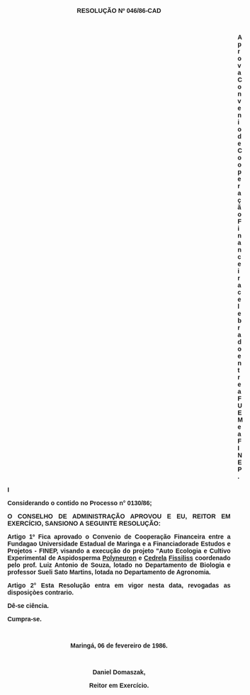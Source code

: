 <BODY>

<B><FONT FACE="Arial"><P ALIGN="CENTER">RESOLU&Ccedil;&Atilde;O Nº 046/86-CAD</P>
<P ALIGN="CENTER"></P>
<P ALIGN="CENTER">&nbsp;</P><DIR>
<DIR>
<DIR>
<DIR>
<DIR>
<DIR>
<DIR>
<DIR>
<DIR>
<DIR>
<DIR>
<DIR>
<DIR>

</B><P ALIGN="JUSTIFY">Aprova Convenio de Coopera&ccedil;&atilde;o  Financeira celebrado entre a FUEM e a FINEP.</P></DIR>
</DIR>
</DIR>
</DIR>
</DIR>
</DIR>
</DIR>
</DIR>
</DIR>
</DIR>
</DIR>
</DIR>
</DIR>

<P ALIGN="JUSTIFY">I</P>
<P ALIGN="JUSTIFY">Considerando o contido no Processo n° 0130/86;</P>
<B><P ALIGN="JUSTIFY"></P>
<P ALIGN="JUSTIFY">O CONSELHO DE ADMINISTRA&Ccedil;&Atilde;O APROVOU E EU, REITOR EM EXERC&Iacute;CIO, SANSIONO A SEGUINTE RESOLU&Ccedil;&Atilde;O:</P>
<P ALIGN="JUSTIFY">Artigo 1º</B>  Fica aprovado o Convenio de Coopera&ccedil;&atilde;o Financeira entre a Fundagao Universidade Estadual de Maringa e a Financiadorade Estudos  e Projetos - FINEP, visando a execu&ccedil;&atilde;o do projeto "Auto Ecologia e Cultivo Experimental de Aspidosperma <U>Polyneuron</U> e <U>Cedrela</U> <U>Fissiliss</U>  coordenado pelo prof. Luiz Antonio de Souza, lotado no Departamento de Biologia e professor  Sueli Sato Martins, lotada no Departamento de Agronomia.</P>
<B><P ALIGN="JUSTIFY">Artigo 2°</B>  Esta Resolu&ccedil;&atilde;o entra em vigor nesta data, revogadas as disposi&ccedil;&ograve;es contrario.</P>
<P ALIGN="JUSTIFY">D&ecirc;-se ci&ecirc;ncia.</P>
<P ALIGN="JUSTIFY">Cumpra-se.</P>
<P ALIGN="JUSTIFY"></P>
<P ALIGN="JUSTIFY">&nbsp;</P>
<P ALIGN="CENTER">Maring&aacute;, 06 de fevereiro de 1986.</P>
<P ALIGN="CENTER"></P>
<P ALIGN="CENTER">&nbsp;</P>
<P ALIGN="CENTER">Daniel Domaszak,</P>
<P ALIGN="CENTER">Reitor em Exerc&iacute;cio.</P>
<P ALIGN="JUSTIFY"></P></FONT></BODY>

